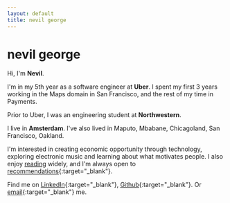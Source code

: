```yaml
---
layout: default
title: nevil george
---
```


# nevil george
Hi, I'm __Nevil__.

I'm in my 5th year as a software engineer at __Uber__.
I spent my first 3 years working in the Maps domain in San Francisco,
and the rest of my time in Payments.

Prior to Uber, I was an engineering student at __Northwestern__.

I live in __Amsterdam__. I've also lived in Maputo, Mbabane, Chicagoland, San Francisco, Oakland.

I'm interested in creating economic opportunity through technology, exploring electronic music and learning about what motivates people. I also enjoy [reading](/readings) widely, and I'm always open to [recommendations](mailto:liven93@gmail.com){:target="_blank"}.

Find me on
[LinkedIn](https://www.linkedin.com/in/nevilgeorge/){:target="_blank"},
[Github](https://github.com/nevilgeorge){:target="_blank"}. Or
[email](mailto:liven93@gmail.com){:target="_blank"}
me.
